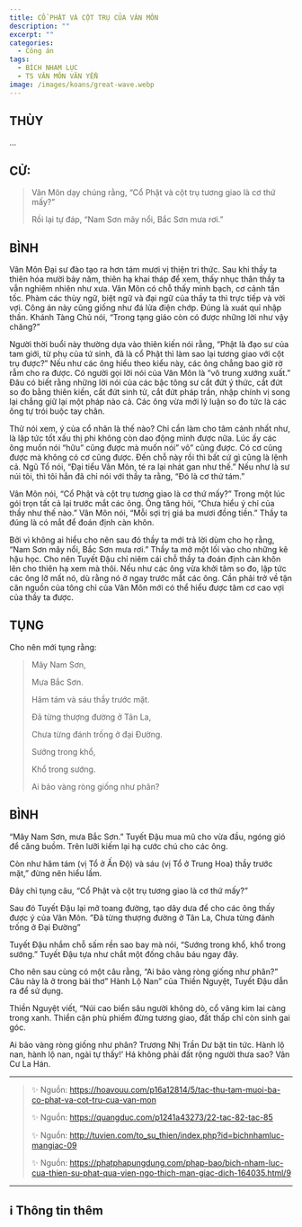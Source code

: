 ```yaml
---
title: CỔ PHẬT VÀ CỘT TRỤ CỦA VÂN MÔN
description: ""
excerpt: ""
categories:
  - Công án
tags:
  - BÍCH NHAM LỤC
  - TS VÂN MÔN VĂN YỂN
image: /images/koans/great-wave.webp
---
```


## THÙY

...

## CỬ:

> Vân Môn dạy chúng rằng, “Cổ Phật và cột trụ tương giao là cơ thứ mấy?” 
> 
> Rồi lại tự đáp, “Nam Sơn mây nổi, Bắc Sơn mưa rơi.”

## BÌNH

Vân Môn Đại sư đào tạo ra hơn tám mươi vị thiện tri thức. Sau khi thầy ta thiên hóa mười bảy năm, thiên hạ khai tháp để xem, thấy nhục thân thầy ta vẫn nghiêm nhiên như xưa. Vân Môn có chỗ thấy minh bạch, cơ cảnh tấn tốc. Phàm các thùy ngữ, biệt ngữ và đại ngữ của thầy ta thì trực tiếp và vời vợi. Công án này cũng giống như đá lửa điện chớp. Đúng là xuát quỉ nhập thần. Khánh Tàng Chủ nói, “Trong tạng giáo còn có được những lời như vậy chăng?”

Người thời buổi này thường dựa vào thiên kiến nói rằng, “Phật là đạo sư của tam giới, từ phụ của tứ sinh, đã là cổ Phật thì làm sao lại tương giao với cột trụ được?” Nếu như các ông hiểu theo kiểu này, các ông chẳng bao giờ rờ rẫm cho ra được. Có người gọi lời nói của Vân Môn là “vô trung xướng xuất.” Đâu có biết rằng những lời nói của các bậc tông sư cắt đứt ý thức, cắt đứt so đo bằng thiên kiến, cắt đứt sinh tử, cắt đứt pháp trần, nhập chính vị song lại chẳng giữ lại một pháp nào cả. Các ông vừa mới lý luận so đo tức là các ông tự trói buộc tay chân.

Thử nói xem, ý của cổ nhân là thế nào? Chỉ cần làm cho tâm cảnh nhất như, là lập tức tốt xấu thị phi không còn dao động mình được nữa. Lúc ấy các ông muốn nói “hữu” cũng được mà muốn nói” vô” cũng được. Có cơ cũng được mà không có cơ cũng được. Đến chỗ này rồi thì bất cứ gì cũng là lệnh cả. Ngũ Tổ nói, “Đại tiểu Vân Môn, té ra lại nhát gan như thế.” Nếu như là sư núi tôi, thì tôi hẳn đã chỉ nói với thầy ta rằng, “Đó là cơ thứ tám.”

Vân Môn nói, “Cổ Phật và cột trụ tương giao là cơ thứ mấy?” Trong một lúc gói trọn tất cả lại trước mắt các ông. Ông tăng hỏi, “Chưa hiểu ý chỉ của thầy như thế nào.” Vân Môn nói, “Mỗi sợi trị giá ba mươi đồng tiền.” Thầy ta đúng là có mắt để đoán định càn khôn.

Bởi vì không ai hiểu cho nên sau đó thầy ta mới trả lời dùm cho họ rằng, “Nam Sơn mây nổi, Bắc Sơn mưa rơi.” Thầy ta mở một lối vào cho những kẽ hậu học. Cho nên Tuyết Đậu chỉ niêm cái chỗ thầy ta đoán định càn khôn lên cho thiên hạ xem mà thôi. Nếu như các ông vừa khởi tâm so đo, lập tức các ông lỡ mất nó, dù rằng nó ở ngay trước mắt các ông. Cần phải trở về tận căn nguồn của tông chỉ của Vân Môn mới có thể hiểu được tâm cơ cao vợi của thầy ta được.

## TỤNG

Cho nên mới tụng rằng:

> Mây Nam Sơn,
>
> Mưa Bắc Sơn.
>
> Hăm tám và sáu thầy trước mặt.
>
> Đã từng thượng đường ở Tân La,
>
> Chưa từng đánh trống ở đại Đường.
>
> Sướng trong khổ,
>
> Khổ trong sướng.
>
> Ai bảo vàng ròng giống như phân?

## BÌNH

“Mây Nam Sơn, mưa Bắc Sơn.” Tuyết Đậu mua mũ cho vừa đầu, ngóng gió để căng buồm. Trên lưỡi kiếm lại hạ cước chú cho các ông.

Còn như hăm tám (vị Tổ ở Ấn Độ) và sáu (vị Tổ ở Trung Hoa) thầy trước mặt,” đừng nên hiểu lầm. 

Đây chỉ tụng câu, “Cổ Phật và cột trụ tương giao là cơ thứ mấy?” 

Sau đó Tuyết Đậu lại mở toang đường, tạo dây dưa để cho các ông thấy được ý của Vân Môn. ”Đã từng thượng đường ở Tân La, Chưa từng đánh trống ở Đại Đường” 

Tuyết Đậu nhắm chỗ sấm rền sao bay mà nói, “Sướng trong khổ, khổ trong sướng.” Tuyết Đậu tựa như chắt một đống châu báu ngay đây.

Cho nên sau cùng có một câu rằng, “Ai bảo vàng ròng giống như phân?” 
Câu này là ở trong bài thơ” Hành Lộ Nan” của Thiền Nguyệt, Tuyết Đậu dẫn ra để sử dụng. 

Thiền Nguyệt viết, “Núi cao biển sâu người không dò, cổ vãng kim lai càng trong xanh. Thiển cận phù phiếm đừng tương giao, đất thấp chỉ còn sinh gai góc. 

Ai bảo vàng ròng giống như phân? Trương Nhị Trần Dư bặt tin tức. Hành lộ nan, hành lộ nan, ngài tự thấy!’ Há không phải đất rộng người thưa sao? Vân Cư La Hán.

<hr class="blog-rule" />

> ✨ Nguồn: https://hoavouu.com/p16a12814/5/tac-thu-tam-muoi-ba-co-phat-va-cot-tru-cua-van-mon
>
> ✨ Nguồn: https://quangduc.com/p1241a43273/22-tac-82-tac-85
>
> ✨ Nguồn: http://tuvien.com/to_su_thien/index.php?id=bichnhamluc-mangiac-09
>
> ✨ Nguồn: https://phatphapungdung.com/phap-bao/bich-nham-luc-cua-thien-su-phat-qua-vien-ngo-thich-man-giac-dich-164035.html/9

<hr class="blog-rule" />

## ℹ️ Thông tin thêm

[^1]: ⭐️ <a href="/masters/Yunmen-Wenyan" target="_blank">🔗 TS VÂN MÔN VĂN YỂN</a>
